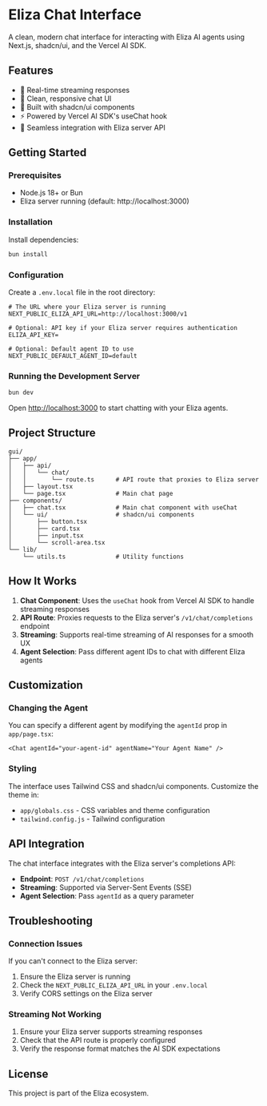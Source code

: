# Eliza Chat Interface

A clean, modern chat interface for interacting with Eliza AI agents using Next.js, shadcn/ui, and the Vercel AI SDK.

## Features

- 🚀 Real-time streaming responses
- 💬 Clean, responsive chat UI
- 🎨 Built with shadcn/ui components
- ⚡ Powered by Vercel AI SDK's useChat hook
- 🔄 Seamless integration with Eliza server API

## Getting Started

### Prerequisites

- Node.js 18+ or Bun
- Eliza server running (default: http://localhost:3000)

### Installation

Install dependencies:

```bash
bun install
```

### Configuration

Create a `.env.local` file in the root directory:

```env
# The URL where your Eliza server is running
NEXT_PUBLIC_ELIZA_API_URL=http://localhost:3000/v1

# Optional: API key if your Eliza server requires authentication
ELIZA_API_KEY=

# Optional: Default agent ID to use
NEXT_PUBLIC_DEFAULT_AGENT_ID=default
```

### Running the Development Server

```bash
bun dev
```

Open [http://localhost:3000](http://localhost:3000) to start chatting with your Eliza agents.

## Project Structure

```
gui/
├── app/
│   ├── api/
│   │   └── chat/
│   │       └── route.ts      # API route that proxies to Eliza server
│   ├── layout.tsx
│   └── page.tsx              # Main chat page
├── components/
│   ├── chat.tsx              # Main chat component with useChat
│   └── ui/                   # shadcn/ui components
│       ├── button.tsx
│       ├── card.tsx
│       ├── input.tsx
│       └── scroll-area.tsx
└── lib/
    └── utils.ts              # Utility functions
```

## How It Works

1. **Chat Component**: Uses the `useChat` hook from Vercel AI SDK to handle streaming responses
2. **API Route**: Proxies requests to the Eliza server's `/v1/chat/completions` endpoint
3. **Streaming**: Supports real-time streaming of AI responses for a smooth UX
4. **Agent Selection**: Pass different agent IDs to chat with different Eliza agents

## Customization

### Changing the Agent

You can specify a different agent by modifying the `agentId` prop in `app/page.tsx`:

```tsx
<Chat agentId="your-agent-id" agentName="Your Agent Name" />
```

### Styling

The interface uses Tailwind CSS and shadcn/ui components. Customize the theme in:
- `app/globals.css` - CSS variables and theme configuration
- `tailwind.config.js` - Tailwind configuration

## API Integration

The chat interface integrates with the Eliza server's completions API:

- **Endpoint**: `POST /v1/chat/completions`
- **Streaming**: Supported via Server-Sent Events (SSE)
- **Agent Selection**: Pass `agentId` as a query parameter

## Troubleshooting

### Connection Issues

If you can't connect to the Eliza server:
1. Ensure the Eliza server is running
2. Check the `NEXT_PUBLIC_ELIZA_API_URL` in your `.env.local`
3. Verify CORS settings on the Eliza server

### Streaming Not Working

1. Ensure your Eliza server supports streaming responses
2. Check that the API route is properly configured
3. Verify the response format matches the AI SDK expectations

## License

This project is part of the Eliza ecosystem.